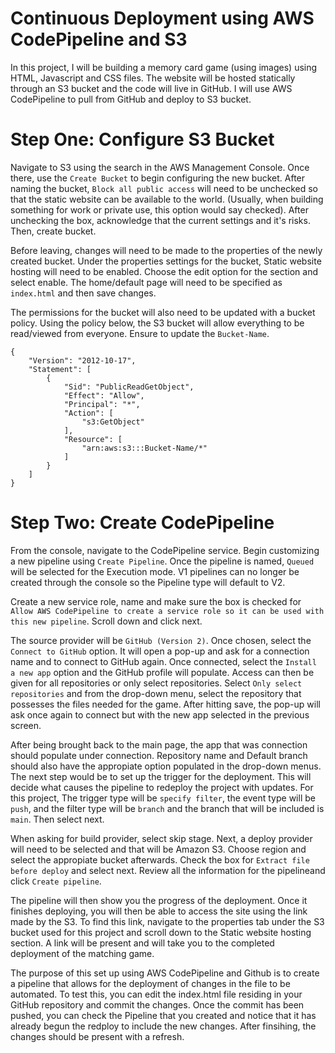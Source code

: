 # Continuous Deployment using AWS CodePipeline and S3

In this project, I will be building a memory card game (using images) using HTML, Javascript and CSS files. The website will be hosted statically through an S3 bucket and the code will live in GitHub. I will use AWS CodePipeline to pull from GitHub and deploy to S3 bucket.


# Step One: Configure S3 Bucket

Navigate to S3 using the search in the AWS Management Console. Once there, use the `Create Bucket` to begin configuring the new bucket. After naming the bucket, `Block all public access` will need to be unchecked so that the static website can be available to the world. (Usually, when building something for work or private use, this option would say checked). After unchecking the box, acknowledge that the current settings and it's risks. Then, create bucket.

Before leaving, changes will need to be made to the properties of the newly created bucket. Under the properties settings for the bucket, Static website hosting will need to be enabled. Choose the edit option for the section and select enable. The home/default page will need to be specified as `index.html` and then save changes.

The permissions for the bucket will also need to be updated with a bucket policy. Using the policy below, the S3 bucket will allow everything to be read/viewed from everyone. Ensure to update the `Bucket-Name`.

```
{
    "Version": "2012-10-17",
    "Statement": [
    	{
        	"Sid": "PublicReadGetObject",
        	"Effect": "Allow",
        	"Principal": "*",
        	"Action": [
            	"s3:GetObject"
        	],
        	"Resource": [
                "arn:aws:s3:::Bucket-Name/*"
        	]
    	}
    ]
}
```

# Step Two: Create CodePipeline

From the console, navigate to the CodePipeline service. Begin customizing a new pipeline using `Create Pipeline`. Once the pipeline is named, `Queued` will be selected for the Execution mode. V1 pipelines can no longer be created through the console so the Pipeline type will default to V2.

Create a new service role, name and make sure the box is checked for `Allow AWS CodePipeline to create a service role so it can be used with this new pipeline`. Scroll down and click next.

The source provider will be `GitHub (Version 2)`. Once chosen, select the `Connect to GitHub` option. It will open a pop-up and ask for a connection name and to connect to GitHub again. Once connected, select the `Install a new app` option and the GitHub profile will populate. Access can then be given for all repositories or only select repositories. Select `Only select repositories` and from the drop-down menu, select the repository that possesses the files needed for the game. After hitting save, the pop-up will ask once again to connect but with the new app selected in the previous screen.

After being brought back to the main page, the app that was connection should populate under connection. Repository name and Default branch should also have the appropiate option populated in the drop-down menus. The next step would be to set up the trigger for the deployment. This will decide what causes the pipeline to redeploy the project with updates. For this project, The trigger type will be `specify filter`, the event type will be `push`, and the filter type will be `branch` and the branch that will be included is `main`. Then select next.

When asking for build provider, select skip stage. Next, a deploy provider will need to be selected and that will be Amazon S3. Choose region and select the appropiate bucket afterwards. Check the box for `Extract file before deploy` and select next. Review all the information for the pipelineand click `Create pipeline`.

The pipeline will then show you the progress of the deployment. Once it finishes deploying, you will then be able to access the site using the link made by the S3. To find this link, navigate to the properties tab under the S3 bucket used for this project and scroll down to the Static website hosting section. A link will be present and will take you to the completed deployment of the matching game.

The purpose of this set up using AWS CodePipeline and Github is to create a pipeline that allows for the deployment of changes in the file to be automated. To test this, you can edit the index.html file residing in your GitHub repository and commit the changes. Once the commit has been pushed, you can check the Pipeline that you created and notice that it has already begun the redploy to include the new changes. After finsihing, the changes should be present with a refresh.
